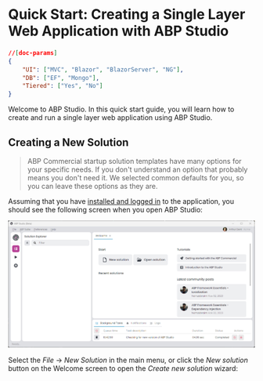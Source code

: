 # Quick Start: Creating a Single Layer Web Application with ABP Studio

````json
//[doc-params]
{
    "UI": ["MVC", "Blazor", "BlazorServer", "NG"],
    "DB": ["EF", "Mongo"],
    "Tiered": ["Yes", "No"]
}
````

Welcome to ABP Studio. In this quick start guide, you will learn how to create and run a single layer web application using ABP Studio.

## Creating a New Solution

> ABP Commercial startup solution templates have many options for your specific needs. If you don't understand an option that probably means you don't need it. We selected common defaults for you, so you can leave these options as they are.

Assuming that you have [installed and logged in](../installation.md) to the application, you should see the following screen when you open ABP Studio:

![abp-studio-welcome-screen](images/abp-studio-welcome-screen.png)

Select the *File* -> *New Solution* in the main menu, or click the *New solution* button on the Welcome screen to open the *Create new solution* wizard: